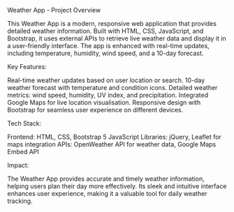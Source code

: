 Weather App - Project Overview

This Weather App is a modern, responsive web application that provides detailed weather information. Built with HTML, CSS, JavaScript, and Bootstrap, it uses external APIs to retrieve live weather data and display it in a user-friendly interface. The app is enhanced with real-time updates, including temperature, humidity, wind speed, and a 10-day forecast.

Key Features:

Real-time weather updates based on user location or search.
10-day weather forecast with temperature and condition icons.
Detailed weather metrics: wind speed, humidity, UV index, and precipitation.
Integrated Google Maps for live location visualisation.
Responsive design with Bootstrap for seamless user experience on different devices.


Tech Stack:

Frontend: HTML, CSS, Bootstrap 5
JavaScript Libraries: jQuery, Leaflet for maps integration
APIs: OpenWeather API for weather data, Google Maps Embed API


Impact:

The Weather App provides accurate and timely weather information, helping users plan their day more effectively. Its sleek and intuitive interface enhances user experience, making it a valuable tool for daily weather tracking.
